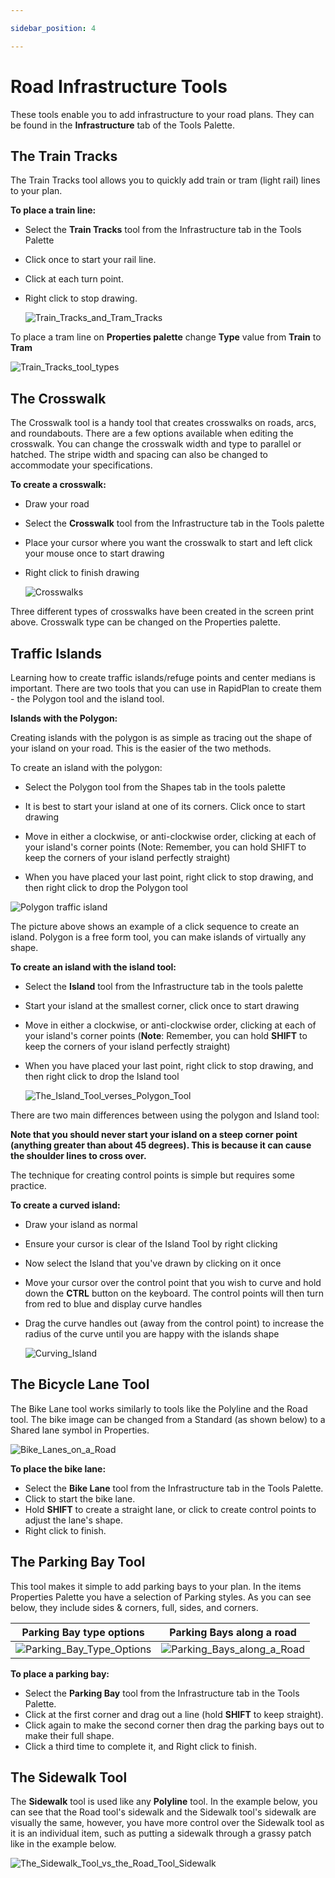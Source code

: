 ```yaml
---

sidebar_position: 4

---
```

# Road Infrastructure Tools

These tools enable you to add infrastructure to your road plans. They can be found in the **Infrastructure** tab of the Tools Palette.

## The Train Tracks

The Train Tracks tool allows you to quickly add train or tram (light rail) lines to your plan.

**To place a train line:**

- Select the **Train Tracks** tool from the Infrastructure tab in the Tools Palette
- Click once to start your rail line.
- Click at each turn point.
- Right click to stop drawing.

    ![Train_Tracks_and_Tram_Tracks](./assets/Train_Tracks_and_Tram_Tracks.png)

To place a tram line on **Properties palette** change **Type** value from **Train** to **Tram**

![Train_Tracks_tool_types](./assets/Train_Tracks_tool_types.png)

## The Crosswalk

The Crosswalk tool is a handy tool that creates crosswalks on roads, arcs, and roundabouts. There are a few options available when editing the crosswalk. You can change the crosswalk width and type to parallel or hatched. The stripe width and spacing can also be changed to accommodate your specifications.

**To create a crosswalk:**

- Draw your road
- Select the **Crosswalk** tool from the Infrastructure tab in the Tools palette
- Place your cursor where you want the crosswalk to start and left click your mouse once to start drawing
- Right click to finish drawing

    ![Crosswalks](./assets/Crosswalks.png)

Three different types of crosswalks have been created in the screen print above. Crosswalk type can be changed on the Properties palette.

## Traffic Islands

Learning how to create traffic islands/refuge points and center medians is important. There are two tools that you can use in RapidPlan to create them - the Polygon tool and the island tool.

**Islands with the Polygon:**

Creating islands with the polygon is as simple as tracing out the shape of your island on your road. This is the easier of the two methods.

To create an island with the polygon:

- Select the Polygon tool from the Shapes tab in the tools palette

- It is best to start your island at one of its corners. Click once to start drawing

- Move in either a clockwise, or anti-clockwise order, clicking at each of your island's corner points (Note: Remember, you can hold SHIFT to keep the corners of your island perfectly straight)

- When you have placed your last point, right click to stop drawing, and then right click to drop the Polygon tool

![Polygon traffic island](./assets/Creating_an_Island_with_a_Polygon.png)

The picture above shows an example of a click sequence to create an island. Polygon is a free form tool, you can make islands of virtually any shape.

**To create an island with the island tool:**

- Select the **Island** tool from the Infrastructure tab in the tools palette
- Start your island at the smallest corner, click once to start drawing
- Move in either a clockwise, or anti-clockwise order, clicking at each of your island's corner points (**Note**: Remember, you can hold **SHIFT** to keep the corners of your island perfectly straight)
- When you have placed your last point, right click to stop drawing, and then right click to drop the Island tool

    ![The_Island_Tool_verses_Polygon_Tool](./assets/The_Island_Tool_verses_Polygon_Tool.png)

There are two main differences between using the polygon and Island tool:

**Note that you should never start your island on a steep corner point (anything greater than about 45 degrees). This is because it can cause the shoulder lines to cross over.**

The technique for creating control points is simple but requires some practice.

**To create a curved island:**

- Draw your island as normal
- Ensure your cursor is clear of the Island Tool by right clicking
- Now select the Island that you've drawn by clicking on it once
- Move your cursor over the control point that you wish to curve and hold down the **CTRL** button on the keyboard. The control points will then turn from red to blue and display curve handles
- Drag the curve handles out (away from the control point) to increase the radius of the curve until you are happy with the islands shape

    ![Curving_Island](./assets/Curving_Island.png)

## The Bicycle Lane Tool

The Bike Lane tool works similarly to tools like the Polyline and the Road tool. The bike image can be changed from a Standard (as shown below) to a Shared lane symbol in Properties.

![Bike_Lanes_on_a_Road](./assets/Bike_Lanes_on_a_Road.png)

**To place the bike lane:**

- Select the **Bike Lane** tool from the Infrastructure tab in the Tools Palette.
- Click to start the bike lane.
- Hold **SHIFT** to create a straight lane, or click to create control points to adjust the lane's shape.
- Right click to finish.

## The Parking Bay Tool

This tool makes it simple to add parking bays to your plan. In the items Properties Palette you have a selection of Parking styles. As you can see below, they include sides & corners, full, sides, and corners.

|Parking Bay type options                   |Parking Bays along a road                      |
|:-----------------------------------------:|:---------------------------------------------:|
|![Parking_Bay_Type_Options](./assets/Parking_Bay_Type_Options.png)|![Parking_Bays_along_a_Road](./assets/Parking_Bays_along_a_Road.png)   |

**To place a parking bay:**

- Select the **Parking Bay** tool from the Infrastructure tab in the Tools Palette.
- Click at the first corner and drag out a line (hold **SHIFT** to keep straight).
- Click again to make the second corner then drag the parking bays out to make their full shape.
- Click a third time to complete it, and Right click to finish.

## The Sidewalk Tool

The **Sidewalk** tool is used like any **Polyline** tool. In the example below, you can see that the Road tool's sidewalk and the Sidewalk tool's sidewalk are visually the same, however, you have more control over the Sidewalk tool as it is an individual item, such as putting a sidewalk through a grassy patch like in the example below.

![The_Sidewalk_Tool_vs_the_Road_Tool_Sidewalk](./assets/The_Sidewalk_Tool_vs_the_Road_Tool_Sidewalk.png)
